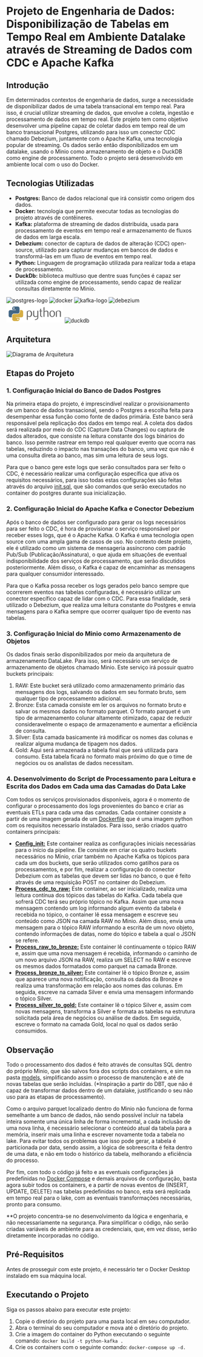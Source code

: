 # Projeto de Engenharia de Dados: Disponibilização de Tabelas em Tempo Real em Ambiente Datalake através de Streaming de Dados com CDC e Apache Kafka 

## Introdução

Em determinados contextos de engenharia de dados, surge a necessidade de disponibilizar dados de uma tabela transacional em tempo real. Para isso, é crucial utilizar streaming de dados, que envolve a coleta, ingestão e processamento de dados em tempo real. Este projeto tem como objetivo desenvolver uma pipeline capaz de coletar dados em tempo real de um banco transacional Postgres, utilizando para isso um conector CDC chamado Debezium, juntamente com o Apache Kafka, uma tecnologia popular de streaming. Os dados serão então disponibilizados em um datalake, usando o Minio como armazenamento de objeto e o DuckDB como engine de processamento. Todo o projeto será desenvolvido em ambiente local com o uso do Docker. 

## Tecnologias Utilizadas

- **Postgres:** Banco de dados relacional que irá consistir como origem dos dados.
- **Docker:** tecnologia que permite executar todas as tecnologias do projeto através de contêineres.  
- **Kafka:** plataforma de streaming de dados distribuída, usada para processamento de eventos em tempo real e armazenamento de fluxos de dados em larga escala. 
- **Debezium:** conector de captura de dados de alteração (CDC) open-source, utilizado para capturar mudanças em bancos de dados e transformá-las em um fluxo de eventos em tempo real. 
- **Python:** Linguagem de programação utilizada para realizar toda a etapa de processamento.
- **DuckDb:** biblioteca multiuso que dentre suas funções é capaz ser utilizada como engine de processamento, sendo capaz de realizar consultas diretamente no Minio.
  
<p align="left">
<img src="/img/postgres-logo.png" alt="postgres-logo" height="50" /> 
<img src="/img/docker-logo.png" alt="docker" height="50" />
<img src="/img/kafka-logo.png" alt="kafka-logo" height="50" />
<img src="/img/debezium-logo.png" alt="debezium" height="50" />
<img src="/img/python-logo.png" alt="python" height="50" />
<img src="/img/duckdb-logo.png" alt="duckdb" height="50" />  
</p>

## Arquitetura

![Diagrama de Arquitetura](img/arquitetura_cdc_kafka.png)

## Etapas do Projeto

### 1. Configuração Inicial do Banco de Dados Postgres

Na primeira etapa do projeto, é imprescindível realizar o provisionamento de um banco de dados transacional, sendo o Postgres a escolha feita para desempenhar essa função como fonte de dados primária. Este banco será responsável pela replicação dos dados em tempo real. A coleta dos dados será realizada por meio do CDC (Capture Data Changes) ou captura de dados alterados, que consiste na leitura constante dos logs binários do banco. Isso permite rastrear em tempo real qualquer evento que ocorra nas tabelas, reduzindo o impacto nas transações do banco, uma vez que não é uma consulta direta ao banco, mas sim uma leitura de seus logs. 

Para que o banco gere este logs que serão consultados para ser feito o CDC, é necessário realizar uma configuração específica que ativa os requisitos necessários, para isso todas estas configurações são feitas através do arquivo [init.sql](config/init.sql), que são comandos que serão executados no container do postgres durante sua inicialização. 

### 2. Configuração Inicial do Apache Kafka e Conector Debezium

Após o banco de dados ser configurado para gerar os logs necessários para ser feito o CDC, é hora de provisionar o serviço responsável por receber esses logs, que é o Apache Kafka. O Kafka é uma tecnologia open source com uma ampla gama de casos de uso. No contexto deste projeto, ele é utilizado como um sistema de mensageria assíncrono com padrão Pub/Sub (Publicação/Assinatura), o que ajuda em situações de eventual indisponibilidade dos serviços de processamento, que serão discutidos posteriormente. Além disso, o Kafka é capaz de encaminhar as mensagens para qualquer consumidor interessado.

Para que o Kafka possa receber os logs gerados pelo banco sempre que ocorrerem eventos nas tabelas configuradas, é necessário utilizar um conector específico capaz de lidar com o CDC. Para essa finalidade, será utilizado o Debezium, que realiza uma leitura constante do Postgres e envia mensagens para o Kafka sempre que ocorrer qualquer tipo de evento nas tabelas.

### 3. Configuração Inicial do Minio como Armazenamento de Objetos

Os dados finais serão disponibilizados por meio da arquitetura de armazenamento DataLake. Para isso, será necessário um serviço de armazenamento de objetos chamado Minio. Este serviço irá possuir quatro buckets principais:
1. RAW: Este bucket será utilizado como armazenamento primário das mensagens dos logs, salvando os dados em seu formato bruto, sem qualquer tipo de processamento adicional.
2. Bronze: Esta camada consiste em ler os arquivos no formato bruto e salvar os mesmos dados no formato parquet. O formato parquet é um tipo de armazenamento colunar altamente otimizado, capaz de reduzir consideravelmente o espaço de armazenamento e aumentar a eficiência de consulta.
3. Silver: Esta camada basicamente irá modificar os nomes das colunas e realizar alguma mudança de tipagem nos dados.
4. Gold: Aqui será armazenada a tabela final que será utilizada para consumo. Esta tabela ficará no formato mais próximo do que o time de negócios ou os analistas de dados necessitam.

### 4. Desenvolvimento do Script de Processamento para Leitura e Escrita dos Dados em Cada uma das Camadas do Data Lake

Com todos os serviços provisionados disponíveis, agora é o momento de configurar o processamento dos logs provenientes do banco e criar as eventuais ETLs para cada uma das camadas. Cada container consiste a partir de uma imagem gerada de um [Dockerfile](Dockerfile) que é uma imagem python com os requisitos necessario instalados. Para isso, serão criados quatro containers principais:
- **[Config_init:](src/config_init.py)** Este container realiza as configurações iniciais necessárias para o início da pipeline. Ele consiste em criar os quatro buckets necessários no Minio, criar também no Apache Kafka os tópicos para cada um dos buckets, que serão utilizados como gatilhos para os processamentos, e por fim, realizar a configuração do conector Debezium com as tabelas que devem ser lidas no banco, o que é feito através de uma requisição POST no container do Debezium.
- **[Process_cdc_to_raw:](src/process_cdc_to_raw.py)** Este container, ao ser inicializado, realiza uma leitura contínua dos tópicos das tabelas do Kafka. Cada tabela que sofrerá CDC terá seu próprio tópico no Kafka. Assim que uma nova mensagem contendo um log informando algum evento da tabela é recebida no tópico, o container lê essa mensagem e escreve seu conteúdo como JSON na camada RAW no Minio. Além disso, envia uma mensagem para o tópico RAW informando a escrita de um novo objeto, contendo informações de datas, nome do tópico e tabela a qual o JSON se refere.
- **[Process_raw_to_bronze:](src/process_raw_to_bronze.py)** Este container lê continuamente o tópico RAW e, assim que uma nova mensagem é recebida, informando o caminho de um novo arquivo JSON na RAW, realiza um SELECT no RAW e escreve os mesmos dados formatados como parquet na camada Bronze.
- **[Process_bronze_to_silver:](src/process_bronze_to_silver.py)** Este container lê o tópico Bronze e, assim que aparece uma nova notificação, consulta os dados da Bronze e realiza uma transformação em relação aos nomes das colunas. Em seguida, escreve na camada Silver e envia uma mensagem informando o tópico Silver.
- **[Process_silver_to_gold:](src/process_silver_to_gold.py)** Este container lê o tópico Silver e, assim com novas mensagens, transforma a Silver e formata as tabelas na estrutura solicitada pela área de negócios ou análise de dados. Em seguida, escreve o formato na camada Gold, local no qual os dados serão consumidos.

## Observação
Todo o processamento dos dados é feito através de consultas SQL dentro do próprio Minio, que são salvos fora dos scripts dos containers, e sim na pasta [models](src/models/), simplificando assim o processo de manutenção e até de novas tabelas que serão incluídas. (*Inspiração a partir do DBT, que não é capaz de transformar dados dentro de um datalake, justificando o seu não uso para as etapas de processamento).

Como o arquivo parquet localizado dentro do Minio não funciona de forma semelhante a um banco de dados, não sendo possível incluir na tabela inteira somente uma única linha de forma incremental, a cada inclusão de uma nova linha, é necessário selecionar o conteúdo atual da tabela para a memória, inserir mais uma linha e escrever novamente toda a tabela no lake. Para evitar todos os problemas que isso pode gerar, a tabela é particionada por data, sendo assim, a lógica de sobreescrita é feita dentro de uma data, e não em todo o histórico da tabela, melhorando a eficiência do processo.

Por fim, com todo o código já feito e as eventuais configurações já predefinidas no  [Docker Compose](docker-compose.yaml) e demais arquivos de configuração, basta agora subir todos os containers, e a partir de novas eventos de (INSERT, UPDATE, DELETE) nas tabelas predefinidas no banco, esta será replicada em tempo real para o lake, com as eventuais transformações necessárias, pronto para consumo.

**O projeto concentra-se no desenvolvimento da lógica e engenharia, e não necessariamente na segurança. Para simplificar o código, não serão criadas variáveis de ambiente para as credenciais, que, em vez disso, serão diretamente incorporadas no código. 

## Pré-Requisitos

Antes de prosseguir com este projeto, é necessário ter o Docker Desktop instalado em sua máquina local. 

## Executando o Projeto

Siga os passos abaixo para executar este projeto:
1. Copie o diretório do projeto para uma pasta local em seu computador.
2. Abra o terminal do seu computador e mova até o diretório do projeto.
3. Crie a imagem do container do Python executando o seguinte comando: `docker build -t python-kafka .`
4. Crie os containers com o seguinte comando: `docker-compose up -d. `


